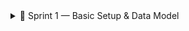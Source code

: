 <details>
<summary>🚀 Sprint 1 — Basic Setup & Data Model</summary>

## 🎯 Objective  
Set up the core structure of the iOS app, design the data model, and implement the initial user flow: onboarding + fixed expenses management.  

---

## 🛠️ Implemented Features  

### 1. Project Setup  
- iOS project created with **SwiftUI + Core Data**.  
- `PersistenceController` configured for permanent data storage.  

### 2. Data Model (Core Data Entities)  
- **UserProfile**  
  - `monthlyIncome: Double`  
  - `targetPercentage: Double`  
  - `startDay: Int16`  
- **FixedExpense**  
  - `name: String`  
  - `amount: Double`  
  - `category: String`  
  - `recurrence: String`  
- **DailyExpense** *(prepared for Sprint 2)*  
  - `amount: Double`  
  - `category: String`  
  - `date: Date`  
  - `note: String`  

### 3. Onboarding Flow 👤  
- First launch → user enters **monthly income, target investment percentage, and month start day**.  
- Data is saved into Core Data.  
- `@AppStorage("hasOnboarded")` ensures onboarding runs only once.  

### 4. Fixed Expenses CRUD 💸  
- **List**: All fixed expenses are displayed.  
- **Add**: New expense form implemented.  
- **Delete**: Swipe to delete enabled.  
- **Edit**: Swipe action opens edit form, changes are saved.  

---

## ✅ Acceptance Criteria  
- User profile is **persistently stored** after onboarding.  
- Fixed expenses can be **added, deleted, edited**, and data is preserved after app restart.  

---

## 🔜 Next Step (Sprint 2)  
- Dashboard screen with:  
  - 📊 Progress indicator (green / yellow / red)  
  - 💵 Monthly overview (income, fixed expenses, spending projection)  
  - 📈 Graphs for daily spending  

</details>
